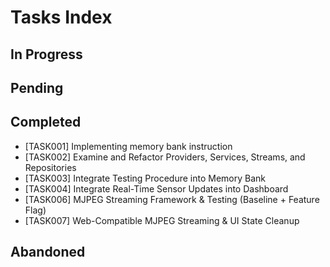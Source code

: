 # Tasks Index

## In Progress


## Pending


## Completed
- [TASK001] Implementing memory bank instruction
- [TASK002] Examine and Refactor Providers, Services, Streams, and Repositories
- [TASK003] Integrate Testing Procedure into Memory Bank
- [TASK004] Integrate Real-Time Sensor Updates into Dashboard
- [TASK006] MJPEG Streaming Framework & Testing (Baseline + Feature Flag)
- [TASK007] Web-Compatible MJPEG Streaming & UI State Cleanup

## Abandoned